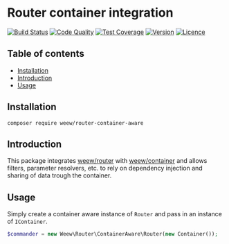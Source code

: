 # Router container integration

[![Build Status](https://img.shields.io/travis/weew/router-container-aware.svg)](https://travis-ci.org/weew/router-container-aware)
[![Code Quality](https://img.shields.io/scrutinizer/g/weew/router-container-aware.svg)](https://scrutinizer-ci.com/g/weew/router-container-aware)
[![Test Coverage](https://img.shields.io/coveralls/weew/router-container-aware.svg)](https://coveralls.io/github/weew/router-container-aware)
[![Version](https://img.shields.io/packagist/v/weew/router-container-aware.svg)](https://packagist.org/packages/weew/router-container-aware)
[![Licence](https://img.shields.io/packagist/l/weew/router-container-aware.svg)](https://packagist.org/packages/weew/router-container-aware)

## Table of contents

- [Installation](#installation)
- [Introduction](#introduction)
- [Usage](#usage)

## Installation

`composer require weew/router-container-aware`

## Introduction

This package integrates [weew/router](https://github.com/weew/router) with [weew/container](https://github.com/weew/container) and allows filters, parameter resolvers, etc. to rely on dependency injection and sharing of data trough the container.

## Usage

Simply create a container aware instance of `Router` and pass in an instance of `IContainer`.

```php
$commander = new Weew\Router\ContainerAware\Router(new Container());
```
